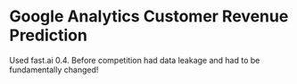 # Google Analytics Customer Revenue Prediction
Used fast.ai 0.4.
Before competition had data leakage and had to be fundamentally changed!
